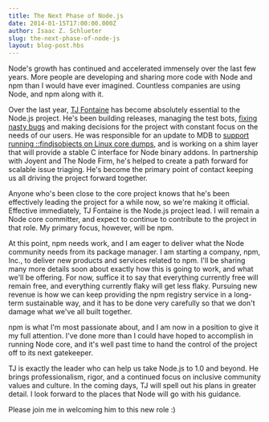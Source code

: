 ```yaml
---
title: The Next Phase of Node.js
date: 2014-01-15T17:00:00.000Z
author: Isaac Z. Schlueter
slug: the-next-phase-of-node-js
layout: blog-post.hbs
---
```


Node's growth has continued and accelerated immensely over the last
few years. More people are developing and sharing more code with Node
and npm than I would have ever imagined. Countless companies are
using Node, and npm along with it.

Over the last year, [TJ Fontaine](https://twitter.com/tjfontaine) has become absolutely essential to the
Node.js project. He's been building releases, managing the test bots,
[fixing nasty
bugs](http://www.joyent.com/blog/walmart-node-js-memory-leak) and
making decisions for the project with constant focus on the needs of
our users. He was responsible for an update to MDB to [support
running ::findjsobjects on Linux core
dumps](http://www.slideshare.net/bcantrill/node-summit2013), and is
working on a shim layer that will provide a stable C interface for
Node binary addons. In partnership with Joyent and The Node Firm,
he's helped to create a path forward for scalable issue triaging.
He's become the primary point of contact keeping us all driving the
project forward together.

Anyone who's been close to the core project knows that he's been
effectively leading the project for a while now, so we're making it
official. Effective immediately, TJ Fontaine is the Node.js project
lead. I will remain a Node core committer, and expect to continue to
contribute to the project in that role. My primary focus, however,
will be npm.

At this point, npm needs work, and I am eager to deliver what the Node
community needs from its package manager. I am starting a company,
npm, Inc., to deliver new products and services related to npm. I'll
be sharing many more details soon about exactly how this is going to
work, and what we'll be offering. For now, suffice it to say that
everything currently free will remain free, and everything currently
flaky will get less flaky. Pursuing new revenue is how we can keep
providing the npm registry service in a long-term sustainable way, and
it has to be done very carefully so that we don't damage what we've
all built together.

npm is what I'm most passionate about, and I am now in a position to
give it my full attention. I've done more than I could have hoped to
accomplish in running Node core, and it's well past time to hand the
control of the project off to its next gatekeeper.

TJ is exactly the leader who can help us take Node.js to 1.0 and
beyond. He brings professionalism, rigor, and a continued focus on
inclusive community values and culture. In the coming days, TJ will
spell out his plans in greater detail. I look forward to the places
that Node will go with his guidance.

Please join me in welcoming him to this new role :)
